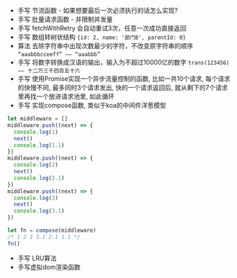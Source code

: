 - 手写 节流函数 - 如果想要最后一次必须执行的话怎么实现?
- 手写 批量请求函数 - 并限制并发量
- 手写 fetchWithRetry 会自动重试3次，任意一次成功直接返回
- 手写 数组转树状结构 `{id: 2, name: '部门B', parentId: 0}`
- 算法 去除字符串中出现次数最少的字符，不改变原字符串的顺序 `“aaabbbcceeff” —— “aaabbb”`
- 手写 将数字转换成汉语的输出，输入为不超过10000亿的数字 `trans(123456) —— 十二万三千四百五十六`
- 手写 使用Promise实现一个异步流量控制的函数, 比如一共10个请求, 每个请求的快慢不同, 最多同时3个请求发出, 快的一个请求返回后, 就从剩下的7个请求里再找一个放进请求池里, 如此循环
- 手写 实现compose函数, 类似于koa的中间件洋葱模型
```js
let middleware = []
middleware.push((next) => {
  console.log(1)
  next()
  console.log(1.1)
})
middleware.push((next) => {
  console.log(2)
  next()
  console.log(2.1)
})
middleware.push((next) => {
  console.log(3)
  next()
  console.log(3.1)
})

let fn = compose(middleware)
/* 1 2 3 3.1 2.1 1.1 */
fn()
```

- 手写 LRU算法
- 手写虚拟dom渲染函数


